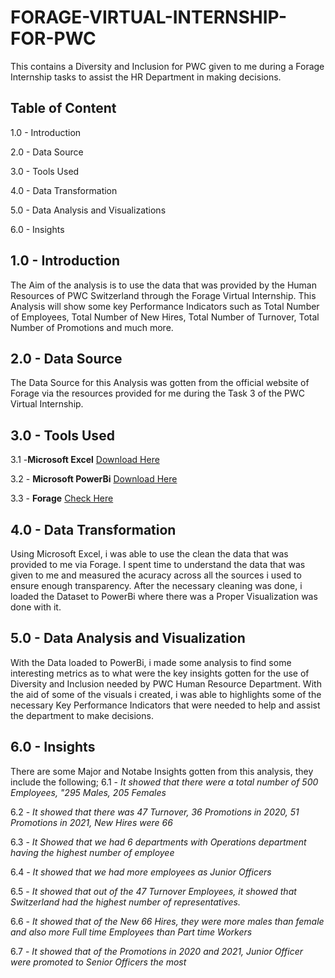 # FORAGE-VIRTUAL-INTERNSHIP-FOR-PWC
This contains a Diversity and Inclusion for PWC given to me during a Forage Internship tasks to assist the HR Department in making decisions. 

## Table of Content
1.0 - Introduction

2.0 - Data Source

3.0 - Tools Used

4.0 - Data Transformation

5.0 - Data Analysis and Visualizations

6.0 - Insights

## 1.0 - Introduction
The Aim of the analysis is to use the data that was provided by the Human Resources of PWC Switzerland through the Forage Virtual Internship.
This Analysis will show some key Performance Indicators such as Total Number of Employees, Total Number of New Hires, Total Number of Turnover, Total Number of Promotions and much more. 

## 2.0 - Data Source
The Data Source for this Analysis was gotten from the official website of Forage via the resources provided for me during the Task 3 of the PWC Virtual Internship. 

## 3.0 - Tools Used
3.1 -**Microsoft Excel** [Download Here](www.microsoft.com)

3.2 - **Microsoft PowerBi** [Download Here](www.microsoft.com)

3.3 - **Forage** [Check Here](https://www.theforage.com/simulations)

## 4.0 - Data Transformation
Using Microsoft Excel, i was able to use the clean the data that was provided to me via Forage. I spent time to understand the data that was given to me and measured the acuracy across all the sources i used to ensure enough transparency. After the necessary cleaning was done, i loaded the Dataset to PowerBi where there was a Proper Visualization was done with it. 

## 5.0 - Data Analysis and Visualization
With the Data loaded to PowerBi, i made some analysis to find some interesting metrics as to what were the key insights gotten for the use of Diversity and Inclusion needed by PWC Human Resource Department. 
With the aid of some of the visuals i created, i was able to highlights some of the necessary Key Performance Indicators that were needed to help and assist the department to make decisions. 

## 6.0 - Insights
There are some Major and Notabe Insights gotten from this analysis, they include the following; 
6.1 - *It showed that there were a total number of 500 Employees, "295 Males, 205 Females*

6.2 - *It showed that there was 47 Turnover, 36 Promotions in 2020, 51 Promotions in 2021, New Hires were 66*

6.3 - *It Showed that we had 6 departments with Operations department having the highest number of employee*

6.4 - *It showed that we had more employees as Junior Officers*

6.5 - *It showed that out of the 47 Turnover Employees, it showed that Switzerland had the highest number of representatives.*

6.6 - *It showed that of the New 66 Hires, they were more males than female and also more Full time Employees than Part time Workers*

6.7 - *It showed that of the Promotions in 2020 and 2021, Junior Officer were promoted to Senior Officers the most*
